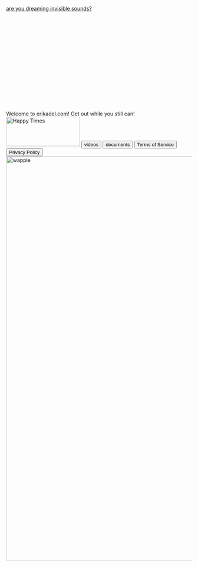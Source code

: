 <a href="https://www.wnycstudios.org/podcasts/dear-hank-john">are you dreaming invisible sounds?</a>
<br>
<br>
<br>
<br>
<br>
<br>
<br>
<br>
<br>
<br>
<br>
<br>
<br>
<br>
<br>
<br>
<body> Welcome to erikadel.com! Get out while you still can!</body>
<br>
<body>
<img src="https://t4.ftcdn.net/jpg/01/15/20/75/360_F_115207580_US2etunH78I7iMYHOoNVvxQTCIdoPdRj.jpg" alt="Happy Times" width="200" height="80">
</body>
<a href='videos'><button>videos</button></a>
<a href='documents'><button>documents</button></a>
<a href='Terms of Service'><button>Terms of Service</button></a>
<a href='Privacy Policy'><button>Privacy Policy</button></a>
<br>
<body>
<img src="https://preview.redd.it/vex8lr77cxd81.jpg?width=960&crop=smart&auto=webp&s=17fd6c533d05c548d478f782a68a0958d28fec6f" alt="wapple" width="1330" height="1100">
</body>
